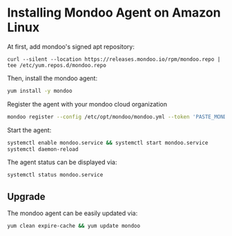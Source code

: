 # Installing Mondoo Agent on Amazon Linux

At first, add mondoo's signed apt repository:

```
curl --silent --location https://releases.mondoo.io/rpm/mondoo.repo | tee /etc/yum.repos.d/mondoo.repo
```

Then, install the mondoo agent:

```bash
yum install -y mondoo
```

Register the agent with your mondoo cloud organization

```bash
mondoo register --config /etc/opt/mondoo/mondoo.yml --token 'PASTE_MONDOO_REGISTRATION_TOKEN'
```

Start the agent:

```bash
systemctl enable mondoo.service && systemctl start mondoo.service
systemctl daemon-reload
```

The agent status can be displayed via:

```bash
systemctl status mondoo.service
```


## Upgrade

The mondoo agent can be easily updated via:

```bash
yum clean expire-cache && yum update mondoo
```